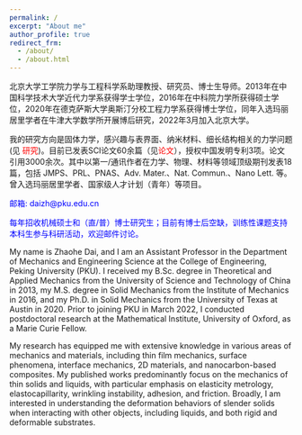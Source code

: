 ```yaml
---
permalink: /
excerpt: "About me"
author_profile: true
redirect_frm: 
  - /about/
  - /about.html
---
```

北京大学工学院力学与工程科学系助理教授、研究员、博士生导师。2013年在中国科学技术大学近代力学系获得学士学位，2016年在中科院力学所获得硕士学位，2020年在德克萨斯大学奥斯汀分校工程力学系获得博士学位，同年入选玛丽居里学者在牛津大学数学所开展博后研究，2022年3月加入北京大学。

我的研究方向是固体力学，感兴趣与表界面、纳米材料、细长结构相关的力学问题(见<a href="https://zhaohedai.github.io/research/" style="text-decoration:none;color:red;"> 研究</a>)。目前已发表SCI论文60余篇（见<a href="https://zhaohedai.github.io/publications/" style="text-decoration:none;color:red;">论文</a>），授权中国发明专利3项。论文引用3000余次。其中以第一/通讯作者在力学、物理、材料等领域顶级期刊发表18篇，包括 JMPS、PRL、PNAS、Adv. Mater.、Nat. Commun.、Nano Lett. 等。曾入选玛丽居里学者、国家级人才计划（青年）等项目。


<p style="color:blue;">邮箱: daizh@pku.edu.cn</p>
<p style="color:blue;">每年招收机械硕士和（直/普）博士研究生；目前有博士后空缺，训练性课题支持本科生参与科研活动，欢迎邮件讨论。</p>


My name is Zhaohe Dai, and I am an Assistant Professor in the Department of Mechanics and Engineering Science at the College of Engineering, Peking University (PKU). I received my B.Sc. degree in Theoretical and Applied Mechanics from the University of Science and Technology of China in 2013, my M.S. degree in Solid Mechanics from the Institute of Mechanics in 2016, and my Ph.D. in Solid Mechanics from the University of Texas at Austin in 2020. Prior to joining PKU in March 2022, I conducted postdoctoral research at the Mathematical Institute, University of Oxford, as a Marie Curie Fellow.

My research has equipped me with extensive knowledge in various areas of mechanics and materials, including thin film mechanics, surface phenomena, interface mechanics, 2D materials, and nanocarbon-based composites. My published works predominantly focus on the mechanics of thin solids and liquids, with particular emphasis on elasticity metrology, elastocapillarity, wrinkling instability, adhesion, and friction. Broadly, I am interested in understanding the deformation behaviors of slender solids when interacting with other objects, including liquids, and both rigid and deformable substrates.
